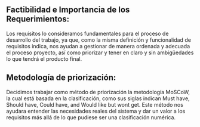 ##  Factibilidad e Importancia de los Requerimientos:
Los requisitos lo consideramos fundamentales para el proceso de desarrollo del trabajo, ya que, como la misma definición y funcionalidad de requisitos indica, nos ayudan a gestionar de manera ordenada y adecuada el proceso proyecto, así como priorizar y tener en claro y sin ambigüedades lo que tendrá el producto final.
##  Metodología de priorización:
Decidimos trabajar como método de priorización la metodología MoSCoW, la cual está basada en la clasificación, como sus siglas indican Must have, Should have, Could have, and Would like but wont get. Este método nos ayudara entender las necesidades reales del sistema y dar un valor a los requisitos más allá de lo que pudiese ser una clasificación numérica.
